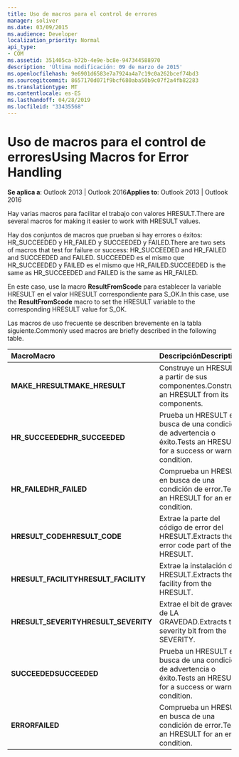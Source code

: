 ```yaml
---
title: Uso de macros para el control de errores
manager: soliver
ms.date: 03/09/2015
ms.audience: Developer
localization_priority: Normal
api_type:
- COM
ms.assetid: 351405ca-b72b-4e9e-bc8e-947344588970
description: 'Última modificación: 09 de marzo de 2015'
ms.openlocfilehash: 9e6901d6583e7a7924a4a7c19c0a262bcef74bd3
ms.sourcegitcommit: 8657170d071f9bcf680aba50b9c07f2a4fb82283
ms.translationtype: MT
ms.contentlocale: es-ES
ms.lasthandoff: 04/28/2019
ms.locfileid: "33435568"
---
```

# <a name="using-macros-for-error-handling"></a><span data-ttu-id="20369-103">Uso de macros para el control de errores</span><span class="sxs-lookup"><span data-stu-id="20369-103">Using Macros for Error Handling</span></span>

  
  
<span data-ttu-id="20369-104">**Se aplica a**: Outlook 2013 | Outlook 2016</span><span class="sxs-lookup"><span data-stu-id="20369-104">**Applies to**: Outlook 2013 | Outlook 2016</span></span> 
  
<span data-ttu-id="20369-105">Hay varias macros para facilitar el trabajo con valores HRESULT.</span><span class="sxs-lookup"><span data-stu-id="20369-105">There are several macros for making it easier to work with HRESULT values.</span></span>
  
<span data-ttu-id="20369-106">Hay dos conjuntos de macros que prueban si hay errores o éxitos: HR_SUCCEEDED y HR_FAILED y SUCCEEDED y FAILED.</span><span class="sxs-lookup"><span data-stu-id="20369-106">There are two sets of macros that test for failure or success: HR_SUCCEEDED and HR_FAILED and SUCCEEDED and FAILED.</span></span> <span data-ttu-id="20369-107">SUCCEEDED es el mismo que HR_SUCCEEDED y FAILED es el mismo que HR_FAILED.</span><span class="sxs-lookup"><span data-stu-id="20369-107">SUCCEEDED is the same as HR_SUCCEEDED and FAILED is the same as HR_FAILED.</span></span>
  
<span data-ttu-id="20369-108">En este caso, use la macro **ResultFromScode** para establecer la variable HRESULT en el valor HRESULT correspondiente para S_OK.</span><span class="sxs-lookup"><span data-stu-id="20369-108">In this case, use the **ResultFromScode** macro to set the HRESULT variable to the corresponding HRESULT value for S_OK.</span></span> 
  
<span data-ttu-id="20369-109">Las macros de uso frecuente se describen brevemente en la tabla siguiente.</span><span class="sxs-lookup"><span data-stu-id="20369-109">Commonly used macros are briefly described in the following table.</span></span>
  
|<span data-ttu-id="20369-110">**Macro**</span><span class="sxs-lookup"><span data-stu-id="20369-110">**Macro**</span></span>|<span data-ttu-id="20369-111">**Descripción**</span><span class="sxs-lookup"><span data-stu-id="20369-111">**Description**</span></span>|
|:-----|:-----|
|<span data-ttu-id="20369-112">**MAKE_HRESULT**</span><span class="sxs-lookup"><span data-stu-id="20369-112">**MAKE_HRESULT**</span></span> <br/> |<span data-ttu-id="20369-113">Construye un HRESULT a partir de sus componentes.</span><span class="sxs-lookup"><span data-stu-id="20369-113">Constructs an HRESULT from its components.</span></span>  <br/> |
|<span data-ttu-id="20369-114">**HR_SUCCEEDED**</span><span class="sxs-lookup"><span data-stu-id="20369-114">**HR_SUCCEEDED**</span></span> <br/> |<span data-ttu-id="20369-115">Prueba un HRESULT en busca de una condición de advertencia o éxito.</span><span class="sxs-lookup"><span data-stu-id="20369-115">Tests an HRESULT for a success or warning condition.</span></span>  <br/> |
|<span data-ttu-id="20369-116">**HR_FAILED**</span><span class="sxs-lookup"><span data-stu-id="20369-116">**HR_FAILED**</span></span> <br/> |<span data-ttu-id="20369-117">Comprueba un HRESULT en busca de una condición de error.</span><span class="sxs-lookup"><span data-stu-id="20369-117">Tests an HRESULT for an error condition.</span></span>  <br/> |
|<span data-ttu-id="20369-118">**HRESULT_CODE**</span><span class="sxs-lookup"><span data-stu-id="20369-118">**HRESULT_CODE**</span></span> <br/> |<span data-ttu-id="20369-119">Extrae la parte del código de error del HRESULT.</span><span class="sxs-lookup"><span data-stu-id="20369-119">Extracts the error code part of the HRESULT.</span></span>  <br/> |
|<span data-ttu-id="20369-120">**HRESULT_FACILITY**</span><span class="sxs-lookup"><span data-stu-id="20369-120">**HRESULT_FACILITY**</span></span> <br/> |<span data-ttu-id="20369-121">Extrae la instalación del HRESULT.</span><span class="sxs-lookup"><span data-stu-id="20369-121">Extracts the facility from the HRESULT.</span></span>  <br/> |
|<span data-ttu-id="20369-122">**HRESULT_SEVERITY**</span><span class="sxs-lookup"><span data-stu-id="20369-122">**HRESULT_SEVERITY**</span></span> <br/> |<span data-ttu-id="20369-123">Extrae el bit de gravedad de LA GRAVEDAD.</span><span class="sxs-lookup"><span data-stu-id="20369-123">Extracts the severity bit from the SEVERITY.</span></span>  <br/> |
|<span data-ttu-id="20369-124">**SUCCEEDED**</span><span class="sxs-lookup"><span data-stu-id="20369-124">**SUCCEEDED**</span></span> <br/> |<span data-ttu-id="20369-125">Prueba un HRESULT en busca de una condición de advertencia o éxito.</span><span class="sxs-lookup"><span data-stu-id="20369-125">Tests an HRESULT for a success or warning condition.</span></span>  <br/> |
|<span data-ttu-id="20369-126">**ERROR**</span><span class="sxs-lookup"><span data-stu-id="20369-126">**FAILED**</span></span> <br/> |<span data-ttu-id="20369-127">Comprueba un HRESULT en busca de una condición de error.</span><span class="sxs-lookup"><span data-stu-id="20369-127">Tests an HRESULT for an error condition.</span></span>  <br/> |
   

